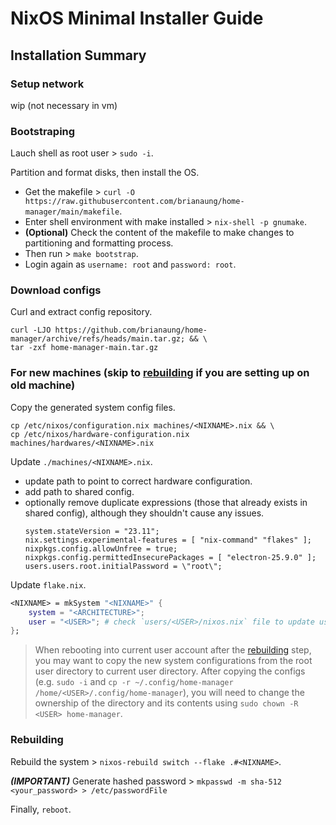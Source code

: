 # NixOS Minimal Installer Guide

## Installation Summary
### Setup network
wip (not necessary in vm)

### Bootstraping
Lauch shell as root user > `sudo -i`.

Partition and format disks, then install the OS.
- Get the makefile > `curl -O https://raw.githubusercontent.com/brianaung/home-manager/main/makefile`.
- Enter shell environment with make installed > `nix-shell -p gnumake`.
- **(Optional)** Check the content of the makefile to make changes to partitioning and formatting process.
- Then run > `make bootstrap`.
- Login again as `username: root` and `password: root`. 

### Download configs
Curl and extract config repository.
```
curl -LJO https://github.com/brianaung/home-manager/archive/refs/heads/main.tar.gz; && \
tar -zxf home-manager-main.tar.gz
```

### For new machines (skip to [rebuilding](#rebuilding) if you are setting up on old machine)
Copy the generated system config files.
```
cp /etc/nixos/configuration.nix machines/<NIXNAME>.nix && \
cp /etc/nixos/hardware-configuration.nix machines/hardwares/<NIXNAME>.nix
```

Update `./machines/<NIXNAME>.nix`.
- update path to point to correct hardware configuration.
- add path to shared config.
- optionally remove duplicate expressions (those that already exists in shared config), although they shouldn't cause any issues.
    ```
    system.stateVersion = "23.11";
    nix.settings.experimental-features = [ "nix-command" "flakes" ];
    nixpkgs.config.allowUnfree = true;
    nixpkgs.config.permittedInsecurePackages = [ "electron-25.9.0" ];
	users.users.root.initialPassword = \"root\";
    ```

Update `flake.nix`.
```nix
<NIXNAME> = mkSystem "<NIXNAME>" {
    system = "<ARCHITECTURE>";
    user = "<USER>"; # check `users/<USER>/nixos.nix` file to update user account details
};
```

> When rebooting into current user account after the [rebuilding](#rebuilding) step, you may want to copy the new system configurations from the root user directory to current user directory. After copying the configs (e.g. `sudo -i` and `cp -r ~/.config/home-manager /home/<USER>/.config/home-manager`), you will need to change the ownership of the directory and its contents using `sudo chown -R <USER> home-manager`.

### Rebuilding
Rebuild the system > `nixos-rebuild switch --flake .#<NIXNAME>`.

***(IMPORTANT)*** Generate hashed password > `mkpasswd -m sha-512 <your_password> > /etc/passwordFile`

Finally, `reboot`.
